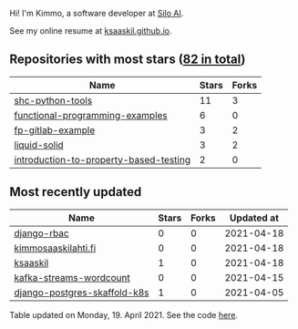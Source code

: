 Hi! I'm Kimmo, a software developer at [Silo AI](https://silo.ai/).

See my online resume at [ksaaskil.github.io](https://ksaaskil.github.io).

<!-- repositories starts -->

## Repositories with most stars ([82 in total](https://github.com/ksaaskil?tab=repositories))
| Name        | Stars           | Forks  |
| ------------- |-------------| -----|
|[shc-python-tools](https://github.com/ksaaskil/shc-python-tools)|11|3
|[functional-programming-examples](https://github.com/ksaaskil/functional-programming-examples)|6|0
|[fp-gitlab-example](https://github.com/ksaaskil/fp-gitlab-example)|3|2
|[liquid-solid](https://github.com/ksaaskil/liquid-solid)|3|2
|[introduction-to-property-based-testing](https://github.com/ksaaskil/introduction-to-property-based-testing)|2|0

<!-- repositories ends -->
<!-- recent_repositories starts -->

## Most recently updated
| Name        | Stars           | Forks  | Updated at
| ------------- |-------------| -----|-----|
|[django-rbac](https://github.com/ksaaskil/django-rbac)|0|0|2021-04-18
|[kimmosaaskilahti.fi](https://github.com/ksaaskil/kimmosaaskilahti.fi)|0|0|2021-04-18
|[ksaaskil](https://github.com/ksaaskil/ksaaskil)|1|0|2021-04-18
|[kafka-streams-wordcount](https://github.com/ksaaskil/kafka-streams-wordcount)|0|0|2021-04-15
|[django-postgres-skaffold-k8s](https://github.com/ksaaskil/django-postgres-skaffold-k8s)|1|0|2021-04-05

<!-- recent_repositories ends -->
<!-- updated_at starts -->
Table updated on Monday, 19. April 2021. See the code [here](https://github.com/ksaaskil/ksaaskil).
<!-- updated_at ends -->
